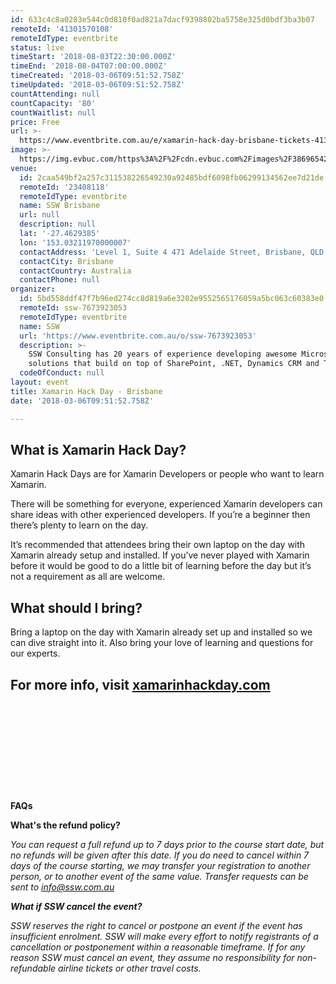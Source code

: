 ```yaml
---
id: 633c4c8a0283e544c0d810f0ad821a7dacf9398802ba5758e325d0bdf3ba3b07
remoteId: '41301570108'
remoteIdType: eventbrite
status: live
timeStart: '2018-08-03T22:30:00.000Z'
timeEnd: '2018-08-04T07:00:00.000Z'
timeCreated: '2018-03-06T09:51:52.758Z'
timeUpdated: '2018-03-06T09:51:52.758Z'
countAttending: null
countCapacity: '80'
countWaitlist: null
price: Free
url: >-
  https://www.eventbrite.com.au/e/xamarin-hack-day-brisbane-tickets-41301570108?aff=ebapi
image: >-
  https://img.evbuc.com/https%3A%2F%2Fcdn.evbuc.com%2Fimages%2F38696542%2F55525066651%2F1%2Foriginal.jpg?s=92d5d9fbb61aca5bdb1f592a84a613d4
venue:
  id: 2caa549bf2a257c311538226549230a92485bdf6098fb06299134562ee7d21de
  remoteId: '23408118'
  remoteIdType: eventbrite
  name: SSW Brisbane
  url: null
  description: null
  lat: '-27.4629385'
  lon: '153.03211970000007'
  contactAddress: 'Level 1, Suite 4 471 Adelaide Street, Brisbane, QLD 4000'
  contactCity: Brisbane
  contactCountry: Australia
  contactPhone: null
organizer:
  id: 5bd558ddf47f7b96ed274cc8d819a6e3202e9552565176059a5bc063c60383e0
  remoteId: ssw-7673923053
  remoteIdType: eventbrite
  name: SSW
  url: 'https://www.eventbrite.com.au/o/ssw-7673923053'
  description: >-
    SSW Consulting has 20 years of experience developing awesome Microsoft
    solutions that build on top of SharePoint, .NET, Dynamics CRM and TFS.\u00a0
  codeOfConduct: null
layout: event
title: Xamarin Hack Day - Brisbane
date: '2018-03-06T09:51:52.758Z'

---
```

<H2>What is Xamarin Hack Day?</H2>
<P>Xamarin Hack Days are for Xamarin Developers or people who want to learn Xamarin.</P>
<P>There will be something for everyone, experienced Xamarin developers can share ideas with other experienced developers. If you’re a beginner then there’s plenty to learn on the day.</P>
<P>It’s recommended that attendees bring their own laptop on the day with Xamarin already setup and installed. If you’ve never played with Xamarin before it would be good to do a little bit of learning before the day but it’s not a requirement as all are welcome.</P>
<H2>What should I bring?</H2>
<P>Bring a laptop on the day with Xamarin already set up and installed so we can dive straight into it. Also bring your love of learning and questions for our experts.</P>
<H2>For more info, visit <A HREF="http://xamarinhackday.com/" TARGET="_blank" REL="noreferrer noopener nofollow noopener noreferrer nofollow">xamarinhackday.com</A></H2>
<P><BR></P>
<P><BR></P>
<P><BR></P>
<P><BR></P>
<P><BR></P>
<P><STRONG>FAQs</STRONG></P>
<P><STRONG>What's the refund policy?</STRONG></P>
<P><EM><EM>You can request a full refund up to 7 days prior to the course start date, but no refunds will be given after this date. If you do need to cancel within 7 days of the course starting, we may transfer your registration to another person, or to another event of the same value. Transfer requests can be sent to <A HREF="mailto:info@ssw.com.au" TARGET="_blank" REL="noreferrer noopener nofollow noopener noreferrer nofollow">info@ssw.com.au</A></EM></EM></P>
<P><EM><STRONG>What if SSW cancel the event?</STRONG></EM></P>
<P><EM>SSW reserves the right to cancel or postpone an event if the event has insufficient enrolment. SSW will make every effort to notify registrants of a cancellation or postponement within a reasonable timeframe. If for any reason SSW must cancel an event, they assume no responsibility for non-refundable airline tickets or other travel costs.</EM></P>
